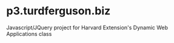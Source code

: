 p3.turdferguson.biz
===================

Javascript/JQuery project for Harvard Extension's Dynamic Web Applications class
